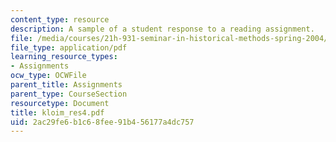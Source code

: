 ```yaml
---
content_type: resource
description: A sample of a student response to a reading assignment.
file: /media/courses/21h-931-seminar-in-historical-methods-spring-2004/2ac29fe6b1c68fee91b456177a4dc757_kloim_res4.pdf
file_type: application/pdf
learning_resource_types:
- Assignments
ocw_type: OCWFile
parent_title: Assignments
parent_type: CourseSection
resourcetype: Document
title: kloim_res4.pdf
uid: 2ac29fe6-b1c6-8fee-91b4-56177a4dc757
---
```

